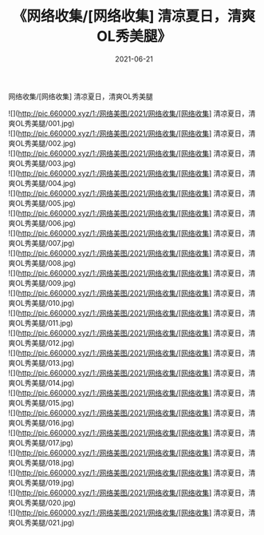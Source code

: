 ﻿---
layout: post
title:  《网络收集/[网络收集] 清凉夏日，清爽OL秀美腿》
date:   2021-06-21
img: http://pic.660000.xyz/1:/网络美图/2021/网络收集/[网络收集] 清凉夏日，清爽OL秀美腿/000.jpg
categories: [美女, 清纯, 唯美]
---

网络收集/[网络收集] 清凉夏日，清爽OL秀美腿

 ![](http://pic.660000.xyz/1:/网络美图/2021/网络收集/[网络收集] 清凉夏日，清爽OL秀美腿/001.jpg) <br>![](http://pic.660000.xyz/1:/网络美图/2021/网络收集/[网络收集] 清凉夏日，清爽OL秀美腿/002.jpg) <br>![](http://pic.660000.xyz/1:/网络美图/2021/网络收集/[网络收集] 清凉夏日，清爽OL秀美腿/003.jpg) <br>![](http://pic.660000.xyz/1:/网络美图/2021/网络收集/[网络收集] 清凉夏日，清爽OL秀美腿/004.jpg) <br>![](http://pic.660000.xyz/1:/网络美图/2021/网络收集/[网络收集] 清凉夏日，清爽OL秀美腿/005.jpg) <br>![](http://pic.660000.xyz/1:/网络美图/2021/网络收集/[网络收集] 清凉夏日，清爽OL秀美腿/006.jpg) <br>![](http://pic.660000.xyz/1:/网络美图/2021/网络收集/[网络收集] 清凉夏日，清爽OL秀美腿/007.jpg) <br>![](http://pic.660000.xyz/1:/网络美图/2021/网络收集/[网络收集] 清凉夏日，清爽OL秀美腿/008.jpg) <br>![](http://pic.660000.xyz/1:/网络美图/2021/网络收集/[网络收集] 清凉夏日，清爽OL秀美腿/009.jpg) <br>![](http://pic.660000.xyz/1:/网络美图/2021/网络收集/[网络收集] 清凉夏日，清爽OL秀美腿/010.jpg) <br>![](http://pic.660000.xyz/1:/网络美图/2021/网络收集/[网络收集] 清凉夏日，清爽OL秀美腿/011.jpg) <br>![](http://pic.660000.xyz/1:/网络美图/2021/网络收集/[网络收集] 清凉夏日，清爽OL秀美腿/012.jpg) <br>![](http://pic.660000.xyz/1:/网络美图/2021/网络收集/[网络收集] 清凉夏日，清爽OL秀美腿/013.jpg) <br>![](http://pic.660000.xyz/1:/网络美图/2021/网络收集/[网络收集] 清凉夏日，清爽OL秀美腿/014.jpg) <br>![](http://pic.660000.xyz/1:/网络美图/2021/网络收集/[网络收集] 清凉夏日，清爽OL秀美腿/015.jpg) <br>![](http://pic.660000.xyz/1:/网络美图/2021/网络收集/[网络收集] 清凉夏日，清爽OL秀美腿/016.jpg) <br>![](http://pic.660000.xyz/1:/网络美图/2021/网络收集/[网络收集] 清凉夏日，清爽OL秀美腿/017.jpg) <br>![](http://pic.660000.xyz/1:/网络美图/2021/网络收集/[网络收集] 清凉夏日，清爽OL秀美腿/018.jpg) <br>![](http://pic.660000.xyz/1:/网络美图/2021/网络收集/[网络收集] 清凉夏日，清爽OL秀美腿/019.jpg) <br>![](http://pic.660000.xyz/1:/网络美图/2021/网络收集/[网络收集] 清凉夏日，清爽OL秀美腿/020.jpg) <br>![](http://pic.660000.xyz/1:/网络美图/2021/网络收集/[网络收集] 清凉夏日，清爽OL秀美腿/021.jpg) <br>
